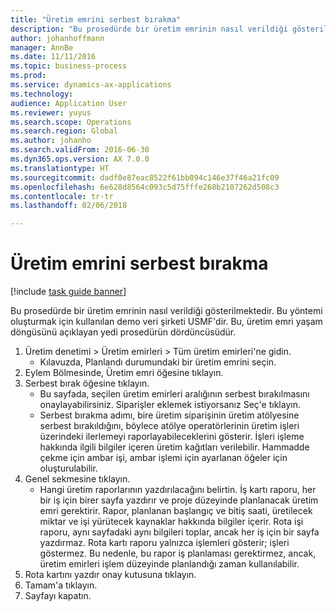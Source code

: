 ```yaml
---
title: "Üretim emrini serbest bırakma"
description: "Bu prosedürde bir üretim emrinin nasıl verildiği gösterilmektedir."
author: johanhoffmann
manager: AnnBe
ms.date: 11/11/2016
ms.topic: business-process
ms.prod: 
ms.service: dynamics-ax-applications
ms.technology: 
audience: Application User
ms.reviewer: yuyus
ms.search.scope: Operations
ms.search.region: Global
ms.author: johanho
ms.search.validFrom: 2016-06-30
ms.dyn365.ops.version: AX 7.0.0
ms.translationtype: HT
ms.sourcegitcommit: dadf0e87eac8522f61bb094c146e37f46a21fc09
ms.openlocfilehash: 6e628d8564c093c5d75fffe268b2107262d508c3
ms.contentlocale: tr-tr
ms.lasthandoff: 02/06/2018

---
```

# <a name="release-a-production-order"></a>Üretim emrini serbest bırakma

[!include [task guide banner](../../includes/task-guide-banner.md)]

Bu prosedürde bir üretim emrinin nasıl verildiği gösterilmektedir. Bu yöntemi oluşturmak için kullanılan demo veri şirketi USMF'dir. Bu, üretim emri yaşam döngüsünü açıklayan yedi prosedürün dördüncüsüdür.

1. Üretim denetimi > Üretim emirleri > Tüm üretim emirleri'ne gidin.
    * Kılavuzda, Planlandı durumundaki bir üretim emrini seçin.  
2. Eylem Bölmesinde, Üretim emri öğesine tıklayın.
3. Serbest bırak öğesine tıklayın.
    * Bu sayfada, seçilen üretim emirleri aralığının serbest bırakılmasını onaylayabilirsiniz. Siparişler eklemek istiyorsanız Seç'e tıklayın.  
    * Serbest bırakma adımı, bire üretim siparişinin üretim atölyesine serbest bırakıldığını, böylece atölye operatörlerinin üretim işleri üzerindeki ilerlemeyi raporlayabileceklerini gösterir. İşleri işleme hakkında ilgili bilgiler içeren üretim kağıtları verilebilir. Hammadde çekme için ambar işi, ambar işlemi için ayarlanan öğeler için oluşturulabilir.  
4. Genel sekmesine tıklayın.
    * Hangi üretim raporlarının yazdırılacağını belirtin. İş kartı raporu, her bir iş için birer sayfa yazdırır ve proje düzeyinde planlanacak üretim emri gerektirir. Rapor, planlanan başlangıç ve bitiş saati, üretilecek miktar ve işi yürütecek kaynaklar hakkında bilgiler içerir. Rota işi raporu, aynı sayfadaki aynı bilgileri toplar, ancak her iş için bir sayfa yazdırmaz. Rota kartı raporu yalnızca işlemleri gösterir; işleri göstermez. Bu nedenle, bu rapor iş planlaması gerektirmez, ancak, üretim emirleri işlem düzeyinde planlandığı zaman kullanılabilir.  
5. Rota kartını yazdır onay kutusuna tıklayın.
6. Tamam'a tıklayın.
7. Sayfayı kapatın.

